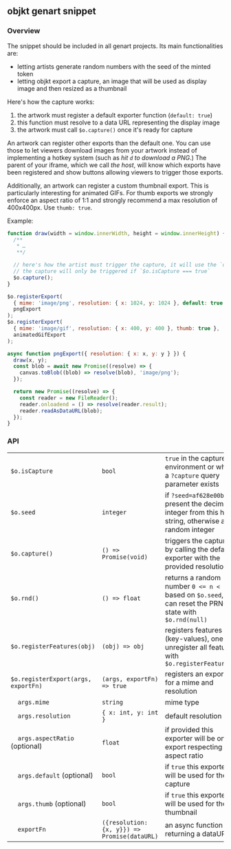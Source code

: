 ## objkt genart snippet

### Overview

The snippet should be included in all genart projects.
Its main functionalities are:
- letting artists generate random numbers with the seed of the minted token
- letting objkt export a capture, an image that will be used as display image and then resized as a thumbnail

Here's how the capture works:

1. the artwork must register a default exporter function (`default: true`)
2. this function must resolve to a data URL representing the display image
3. the artwork must call `$o.capture()` once it's ready for capture

An artwork can register other exports than the default one. You can use those to let viewers download images from your artwork instead of implementing a hotkey system (such as *hit `d` to download a PNG*.) The parent of your iframe, which we call *the host*, will know which exports have been registered and show buttons allowing viewers to trigger those exports.

Additionally, an artwork can register a custom thumbnail export. This is particularly interesting for animated GIFs. For thumb exports we strongly enforce an aspect ratio of 1:1 and strongly recommend a max resolution of 400x400px. Use `thumb: true`.

Example:

```js
function draw(width = window.innerWidth, height = window.innerHeight) {
  /** 
   * …
   **/

  // here's how the artist must trigger the capture, it will use the `default` exporter with the provided resolution
  // the capture will only be triggered if `$o.isCapture === true`
  $o.capture();
}

$o.registerExport(
  { mime: 'image/png', resolution: { x: 1024, y: 1024 }, default: true },
  pngExport
);
$o.registerExport(
  { mime: 'image/gif', resolution: { x: 400, y: 400 }, thumb: true },
  animatedGifExport
);

async function pngExport({ resolution: { x: x, y: y } }) {
  draw(x, y);
  const blob = await new Promise((resolve) => {
    canvas.toBlob((blob) => resolve(blob), 'image/png');
  });

  return new Promise((resolve) => {
    const reader = new FileReader();
    reader.onloadend = () => resolve(reader.result);
    reader.readAsDataURL(blob);
  });
}
```

### API

|                                     |                                              |                                                                                                           |
| ----------------------------------- | -------------------------------------------- | --------------------------------------------------------------------------------------------------------- |
| `$o.isCapture`                      | `bool`                                       | `true` in the capture environment or when a `?capture` query parameter exists                             |
| `$o.seed`                           | `integer`                                    | if `?seed=af628e00bde` is present the decimal integer from this hex string, otherwise a random integer    |
| `$o.capture()`                      | `() => Promise(void)`                        | triggers the capture by calling the default exporter with the provided resolution                         |
| `$o.rnd()`                          | `() => float`                                | returns a random number `0 <= n < 1` based on `$o.seed`, one can reset the PRNG state with `$o.rnd(null)` |
| `$o.registerFeatures(obj)`          | `(obj) => obj`                               | registers features (key-values), one can unregister all featurs with `$o.registerFeatures()`              |
| `$o.registerExport(args, exportFn)` | `(args, exportFn) => true`                   | registers an exporter for a mime and resolution                                                           |
| `  args.mime`                       | `string`                                     | mime type                                                                                                 |
| `  args.resolution`                 | `{ x: int, y: int }`                         | default resolution                                                                                        |
| `  args.aspectRatio` (optional)     | `float`                                      | if provided this exporter will be only export respecting this aspect ratio                                |
| `  args.default` (optional)         | `bool`                                       | if `true` this exporter will be used for the capture                                                      |
| `  args.thumb` (optional)           | `bool`                                       | if `true` this exporter will be used for the thumbnail                                                    |
| `  exportFn`                        | `({resolution: {x, y}}) => Promise(dataURL)` | an async function returning a dataURL                                                                     |

